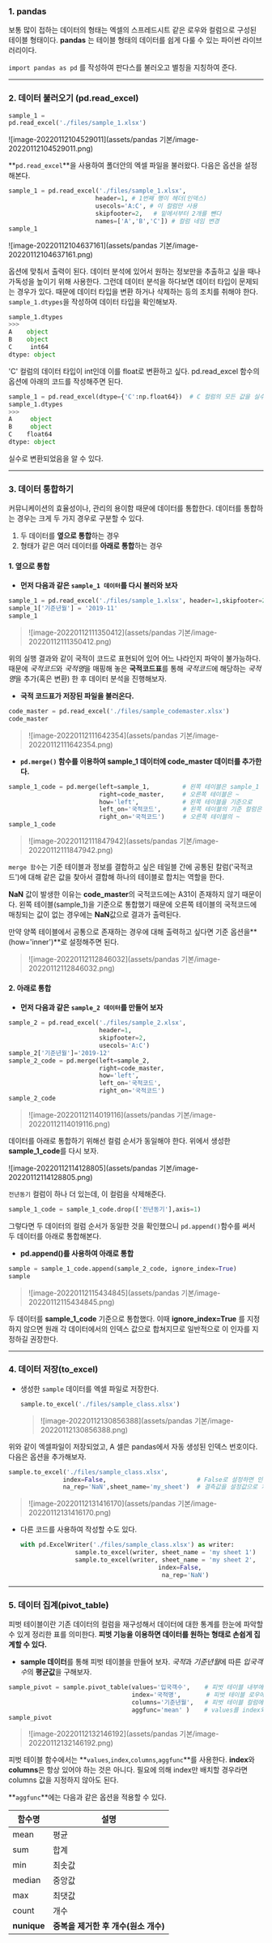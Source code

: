 ### 1. pandas

보통 많이 접하는 데이터의 형태는 엑셀의 스프레드시트 같은 로우와 컬럼으로 구성된 테이블 형태이다. **pandas** 는 테이블 형태의 데이터를 쉽게 다룰 수 있는 파이썬 라이브러리이다.

`import pandas as pd` 를 작성하여 판다스를 불러오고 별칭을 지칭하여 준다.

---



### 2. 데이터 불러오기 (pd.read_excel)

```python
sample_1 =
pd.read_excel('./files/sample_1.xlsx')
```

![image-20220112104529011](assets/pandas 기본/image-20220112104529011.png)

**`pd.read_excel`**을 사용하여 폴더안의 엑셀 파일을 불러왔다. 다음은 옵션을 설정해본다.

```python
sample_1 = pd.read_excel('./files/sample_1.xlsx',
                        header=1, # 1번째 행이 헤더(인덱스)
                        usecols='A:C', # 이 컬럼만 사용
                        skipfooter=2,   # 밑에서부터 2개를 뺀다
                        names=['A','B','C']) # 컬럼 네임 변경
sample_1
```

![image-20220112104637161](assets/pandas 기본/image-20220112104637161.png)

옵션에 맞춰서 출력이 된다. 데이터 분석에 있어서 원하는 정보만을 추출하고 싶을 때나 가독성을 높이기 위해 사용한다. 그런데 데이터 분석을 하다보면 데이터 타입이 문제되는 경우가 있다. 때문에 데이터 타입을 변환 하거나 삭제하는 등의 조치를 취해야 한다. `sample_1.dtypes`을 작성하여 데이터 타입을 확인해보자.

```python
sample_1.dtypes
>>>
A    object
B    object
C     int64
dtype: object
```

'C' 컬럼의 데이터 타입이 int인데 이를 float로 변환하고 싶다. pd.read_excel 함수의 옵션에 아래의 코드를 작성해주면 된다.

```python
sample_1 = pd.read_excel(dtype={'C':np.float64})  # C 컬럼의 모든 값을 실수로 변환
sample_1.dtypes
>>>
A     object
B     object
C    float64
dtype: object
```

실수로 변환되었음을 알 수 있다.

---



### 3. 데이터 통합하기

커뮤니케이션의 효율성이나, 관리의 용이함 때문에 데이터를 통합한다. 데이터를 통합하는 경우는 크게 두 가지 경우로 구분할 수 있다.

1. 두 데이터를 **옆으로 통합**하는 경우
2. 형태가 같은 여러 데이터를 **아래로 통합**하는 경우



#### 1. **옆으로 통합**

- **먼저 다음과 같은 `sample_1 데이터`를 다시 불러와 보자**

```python
sample_1 = pd.read_excel('./files/sample_1.xlsx', header=1,skipfooter=2)
sample_1['기준년월'] = '2019-11'
sample_1
```

> ![image-20220112111350412](assets/pandas 기본/image-20220112111350412.png)

위의 실행 결과와 같이 국적이 코드로 표현되어 있어 어느 나라인지 파악이 불가능하다. 때문에 *국적코드*와 *국적명*을 매핑해 놓은 **국적코드표**를 통해 *국적코드*에 해당하는 *국적명*을 추가(혹은 변환) 한 후 데이터 분석을 진행해보자.

- **국적 코드표가 저장된 파일을 불러온다.**

```python
code_master = pd.read_excel('./files/sample_codemaster.xlsx')
code_master
```

> ![image-20220112111642354](assets/pandas 기본/image-20220112111642354.png)



- **`pd.merge()` 함수를 이용하여 sample_1 데이터에 code_master 데이터를 추가한다.**

```python
sample_1_code = pd.merge(left=sample_1, 		# 왼쪽 테이블은 sample_1
                         right=code_master,		# 오른쪽 테이블은 ~
                         how='left',			# 왼쪽 테이블을 기준으로 
                         left_on='국적코드',	  # 왼쪽 테이블의 기준 컬럼은 '국적코드'다
                         right_on='국적코드')	  # 오른쪽 테이블의 ~
sample_1_code
```

>![image-20220112111847942](assets/pandas 기본/image-20220112111847942.png)

`merge 함수`는 기준 테이블과 정보를 결합하고 싶은 테일블 간에 공통된 칼럼('국적코드')에 대해 같은 값을 찾아서 결합해 하나의 테이블로 합치는 역할을 한다.

**NaN** 값이 발생한 이유는 **code_master**의 국적코드에는 A31이 존재하지 않기 때문이다. 왼쪽 테이블(sample_1)을 기준으로 통합했기 때문에 오른쪽 테이블의 국적코드에 매칭되는 값이 없는 경우에는 **NaN**값으로 결과가 출력된다.

만약 양쪽 테이블에서 공통으로 존재하는 경우에 대해 출력하고 싶다면 기준 옵션을**(how='inner')**로 설정해주면 된다.

> ![image-20220112112846032](assets/pandas 기본/image-20220112112846032.png)





#### 2. **아래로 통합**

- **먼저 다음과 같은 `sample_2 데이터`를 만들어 보자**

```python
sample_2 = pd.read_excel('./files/sample_2.xlsx', 
                         header=1, 
                         skipfooter=2, 
                         usecols='A:C')
sample_2['기준년월']='2019-12'
sample_2_code = pd.merge(left=sample_2, 
                         right=code_master,
                         how='left',
                         left_on='국적코드',
                         right_on='국적코드')
sample_2_code
```

> ![image-20220112114019116](assets/pandas 기본/image-20220112114019116.png)



데이터를 아래로 통합하기 위해선 컬럼 순서가 동일해야 한다. 위에서 생성한 **sample_1_code**를 다시 보자.

![image-20220112114128805](assets/pandas 기본/image-20220112114128805.png)

`전년동기` 컬럼이 하나 더 있는데, 이 컬럼을 삭제해준다.

```python
sample_1_code = sample_1_code.drop(['전년동기'],axis=1)
```

그렇다면 두 데이터의 컬럼 순서가 동일한 것을 확인했으니 `pd.append()`함수를 써서 두 데이터를 아래로 통합해본다.



- **pd.append()를 사용하여 아래로 통합**

```python
sample = sample_1_code.append(sample_2_code, ignore_index=True)
sample
```

> ![image-20220112115434845](assets/pandas 기본/image-20220112115434845.png)

두 데이터를 **sample_1_code** 기준으로 통합했다. 이때 **ignore_index=True** 를 지정하지 않으면 원래 각 데이터에서의 인덱스 값으로 합쳐지므로 일반적으로 이 인자를 지정하길 권장한다.

---



### 4. 데이터 저장(to_excel)

- 생성한 `sample` 데이터를 엑셀 파일로 저장한다.

  ```python
  sample.to_excel('./files/sample_class.xlsx')
  ```

  > ![image-20220112130856388](assets/pandas 기본/image-20220112130856388.png)

위와 같이 엑셀파일이 저장되었고, A 셀은 pandas에서 자동 생성된 인덱스 번호이다. 다음은 옵션을 추가해보자.

```python
sample.to_excel('./files/sample_class.xlsx',
               index=False,							# False로 설정하면 인덱스 번호가 제거된다.
               na_rep='NaN',sheet_name='my_sheet')	# 결측값을 설정값으로 치환, 시트 네임 설정
```

> ![image-20220112131416170](assets/pandas 기본/image-20220112131416170.png)



- 다른 코드를 사용하여 작성할 수도 있다.

  ```python
  with pd.ExcelWriter('./files/sample_class.xlsx') as writer:
                 sample.to_excel(writer, sheet_name = 'my sheet 1')
                 sample.to_excel(writer, sheet_name = 'my sheet 2',
                                        index=False,
                                         na_rep='NaN')
  ```

---



### 5. 데이터 집계(pivot_table)

피벗 테이블이란 기존 데이터의 컬럼을 재구성해서 데이터에 대한 통계를 한눈에 파악할 수 있게 정리한 표를 의미한다. **피벗 기능을 이용하면 데이터를 원하는 형태로 손쉽게 집계할 수 있다.**

- **sample 데이터**를 통해 피벗 테이블을 만들어 보자. *국적*과 *기준년월*에 따른 *입국객수*의 **평균값**을 구해보자.

```python
sample_pivot = sample.pivot_table(values='입국객수',	# 피벗 테이블 내부에 들어갈 값()
                                  index='국적명',		 # 피벗 테이블 로우에 배치(엑셀에서 행)
                                  columns='기준년월',   # 피벗 테이블 컬럼에 배치(엑셀에서 열)
                                  aggfunc='mean' )	  # values를 index와 columns 기준으로 해당 식을 계산
sample_pivot
```

> ![image-20220112132146192](assets/pandas 기본/image-20220112132146192.png)

피벗 테이블 함수에서는 **`values`,`index`,`columns`,`aggfunc`**를 사용한다. **index**와 **columns**은 항상 있어야 하는 것은 아니다. 필요에 의해 index만  배치할 경우라면 columns 값을 지정하지 않아도 된다. 

**`aggfunc`**에는 다음과 같은 옵션을 적용할 수 있다.

| 함수명      | 설명                                 |
| ----------- | ------------------------------------ |
| mean        | 평균                                 |
| sum         | 합계                                 |
| min         | 최솟값                               |
| median      | 중앙값                               |
| max         | 최댓값                               |
| count       | 개수                                 |
| **nunique** | **중복을 제거한 후 개수(원소 개수)** |

